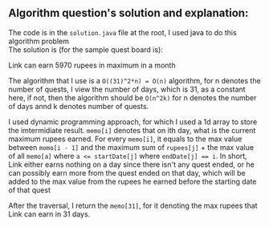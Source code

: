 ## Algorithm question's solution and explanation:

The code is in the `solution.java` file at the root, I used java to do this algorithm problem  
The solution is (for the sample quest board is):  

Link can earn 5970 rupees in maximum in a month

The algorithm that I use is a `O((31)^2*n) = O(n)` algorithm, for n denotes the number of quests, I view the number of days, which is 31, as a constant here, if not, then the algorithm should be `O(n^2k)` for n denotes the number of days annd k denotes number of quests.

I used dynamic programming approach, for which I used a 1d array to store the imtermidiate result. `memo[i]` denotes that on ith day, what is the current maximum rupees earned. For every `memo[i]`, it equals to the max value between `momo[i - 1]` and the maximum sum of `rupees[j]` + the max value of all `memo[a]` where `a <= startDate[j]` where `endDate[j] == i`. In short, Link either earns nothing on a day since there isn't any quest ended, or he can possibly earn more from the quest ended on that day, which will be added to the max value from the rupees he earned before the starting date of that quest

After the traversal, I return the `memo[31]`, for it denoting the max rupees that Link can earn in 31 days. 